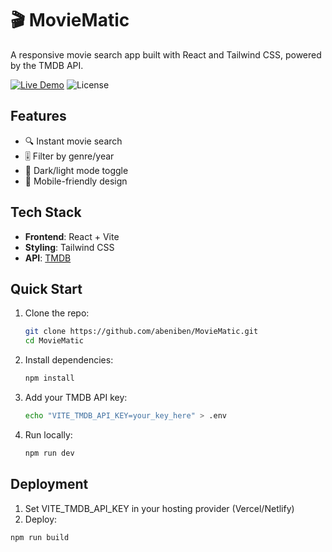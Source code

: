 # 🎬 MovieMatic

A responsive movie search app built with React and Tailwind CSS, powered by the TMDB API.

[![Live Demo](https://img.shields.io/badge/demo-Vercel-blue)](https://moviematic.vercel.app)
![License](https://img.shields.io/badge/license-MIT-green)



## Features
- 🔍 Instant movie search
- 🎚️ Filter by genre/year
- 🌙 Dark/light mode toggle
- 📱 Mobile-friendly design

## Tech Stack
- **Frontend**: React + Vite  
- **Styling**: Tailwind CSS  
- **API**: [TMDB](https://www.themoviedb.org/)  

## Quick Start
1. Clone the repo:
   ```bash
   git clone https://github.com/abeniben/MovieMatic.git
   cd MovieMatic
2. Install dependencies:
   ```bash
   npm install
3. Add your TMDB API key:
   ```bash
   echo "VITE_TMDB_API_KEY=your_key_here" > .env
4. Run locally:
   ```bash
   npm run dev

## Deployment
1. Set VITE_TMDB_API_KEY in your hosting provider (Vercel/Netlify)
2. Deploy:
  ```bash
  npm run build
